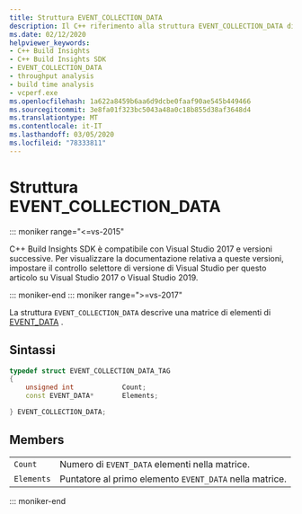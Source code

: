 ```yaml
---
title: Struttura EVENT_COLLECTION_DATA
description: Il C++ riferimento alla struttura EVENT_COLLECTION_DATA di build Insights SDK.
ms.date: 02/12/2020
helpviewer_keywords:
- C++ Build Insights
- C++ Build Insights SDK
- EVENT_COLLECTION_DATA
- throughput analysis
- build time analysis
- vcperf.exe
ms.openlocfilehash: 1a622a8459b6aa6d9dcbe0faaf90ae545b449466
ms.sourcegitcommit: 3e8fa01f323bc5043a48a0c18b855d38af3648d4
ms.translationtype: MT
ms.contentlocale: it-IT
ms.lasthandoff: 03/05/2020
ms.locfileid: "78333811"
---
```

# <a name="event_collection_data-structure"></a>Struttura EVENT_COLLECTION_DATA

::: moniker range="<=vs-2015"

C++ Build Insights SDK è compatibile con Visual Studio 2017 e versioni successive. Per visualizzare la documentazione relativa a queste versioni, impostare il controllo selettore di versione di Visual Studio per questo articolo su Visual Studio 2017 o Visual Studio 2019.

::: moniker-end
::: moniker range=">=vs-2017"

La struttura `EVENT_COLLECTION_DATA` descrive una matrice di elementi di [EVENT_DATA](event-data-struct.md) .

## <a name="syntax"></a>Sintassi

```cpp
typedef struct EVENT_COLLECTION_DATA_TAG
{
    unsigned int            Count;
    const EVENT_DATA*       Elements;

} EVENT_COLLECTION_DATA;
```

## <a name="members"></a>Members

|  |  |
|--|--|
| `Count` | Numero di `EVENT_DATA` elementi nella matrice. |
| `Elements` | Puntatore al primo elemento `EVENT_DATA` nella matrice. |

::: moniker-end
